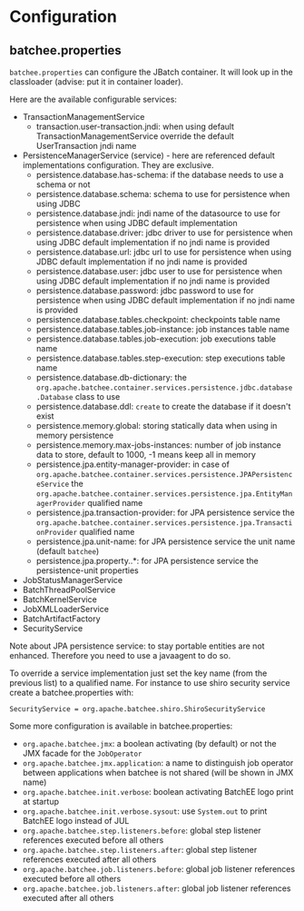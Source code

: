 <!---
Licensed to the Apache Software Foundation (ASF) under one
or more contributor license agreements.  See the NOTICE file
distributed with this work for additional information
regarding copyright ownership.  The ASF licenses this file
to you under the Apache License, Version 2.0 (the
"License"); you may not use this file except in compliance
with the License.  You may obtain a copy of the License at

  http://www.apache.org/licenses/LICENSE-2.0

Unless required by applicable law or agreed to in writing,
software distributed under the License is distributed on an
"AS IS" BASIS, WITHOUT WARRANTIES OR CONDITIONS OF ANY
KIND, either express or implied.  See the License for the
specific language governing permissions and limitations
under the License.
-->
# Configuration
## batchee.properties

`batchee.properties` can configure the JBatch container. It will look up in the classloader (advise: put it in container loader).

Here are the available configurable services:

* TransactionManagementService
    * transaction.user-transaction.jndi: when using default TransactionManagementService override the default UserTransaction jndi name
* PersistenceManagerService (service) - here are referenced default implementations configuration. They are exclusive.
    * persistence.database.has-schema: if the database needs to use a schema or not
    * persistence.database.schema: schema to use for persistence when using JDBC
    * persistence.database.jndi: jndi name of the datasource to use for persistence when using JDBC default implementation
    * persistence.database.driver: jdbc driver to use for persistence when using JDBC default implementation if no jndi name is provided
    * persistence.database.url: jdbc url to use for persistence when using JDBC default implementation if no jndi name is provided
    * persistence.database.user: jdbc user to use for persistence when using JDBC default implementation if no jndi name is provided
    * persistence.database.password: jdbc password to use for persistence when using JDBC default implementation if no jndi name is provided
    * persistence.database.tables.checkpoint: checkpoints table name
    * persistence.database.tables.job-instance: job instances table name
    * persistence.database.tables.job-execution: job executions table name
    * persistence.database.tables.step-execution: step executions table name
    * persistence.database.db-dictionary: the `org.apache.batchee.container.services.persistence.jdbc.database.Database` class to use
    * persistence.database.ddl: `create` to create the database if it doesn't exist
    * persistence.memory.global: storing statically data when using in memory persistence
    * persistence.memory.max-jobs-instances: number of job instance data to store, default to 1000, -1 means keep all in memory
    * persistence.jpa.entity-manager-provider: in case of `org.apache.batchee.container.services.persistence.JPAPersistenceService` the `org.apache.batchee.container.services.persistence.jpa.EntityManagerProvider` qualified name
    * persistence.jpa.transaction-provider: for JPA persistence service the `org.apache.batchee.container.services.persistence.jpa.TransactionProvider` qualified name
    * persistence.jpa.unit-name: for JPA persistence service the unit name (default `batchee`)
    * persistence.jpa.property..*: for JPA persistence service the persistence-unit properties
* JobStatusManagerService
* BatchThreadPoolService
* BatchKernelService
* JobXMLLoaderService
* BatchArtifactFactory
* SecurityService

Note about JPA persistence service: to stay portable entities are not enhanced. Therefore you need to use a javaagent to do so.

To override a service implementation just set the key name (from the previous list) to a qualified name.
For instance to use shiro security service create a batchee.properties with:

    SecurityService = org.apache.batchee.shiro.ShiroSecurityService

Some more configuration is available in batchee.properties:

* `org.apache.batchee.jmx`: a boolean activating (by default) or not the JMX facade for the `JobOperator`
* `org.apache.batchee.jmx.application`: a name to distinguish job operator between applications when batchee is not shared (will be shown in JMX name)
* `org.apache.batchee.init.verbose`: boolean activating BatchEE logo print at startup
* `org.apache.batchee.init.verbose.sysout`: use `System.out` to print BatchEE logo instead of JUL
* `org.apache.batchee.step.listeners.before`: global step listener references executed before all others
* `org.apache.batchee.step.listeners.after`: global step listener references executed after all others
* `org.apache.batchee.job.listeners.before`: global job listener references executed before all others
* `org.apache.batchee.job.listeners.after`: global job listener references executed after all others
